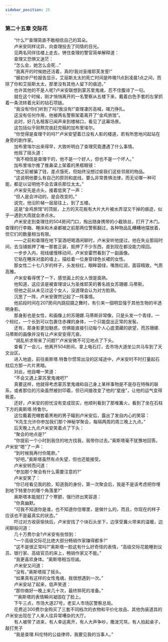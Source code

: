 ```yaml
---
sidebar_position: 25
---
```

### 第二十五章 交际花  


　　“什么?”查理简直不敢相信自己的耳朵。  
　　卢米安同样诧异，向查理投去了同情的目光。  
　　见两名同伴往楼上走去，铐住查理的警官简单解释道：  
　　查理又恐惧又迷茫：  
　　“怎么会，她怎么会死...”  
　　“我离开的时候她还活着，真的!我对圣维耶芙发誓!”  
　　“据初步尸检报告显示，艾丽斯太太的死亡时间是昨晚11点到凌晨1点之间，而除了你和艾丽斯太太，那里没有其他人留下的痕迹。”  
　　也许其他的不是人呢?卢米安联想到蒙苏里鬼魂，忍不住腹诽了一句。  
　　就在这个时候，刚才悄悄离开的一名警察从五楼下来，戴着白色手套的左掌抓着一条流转着光彩的钻石项链。  
　　“我没有!你们听到了吗?我没有!”查理凄厉高喊，竭力挣扎。  
　　这没有任何作用，他被两名警察架着离开了“金鸡旅馆”。  
　　此时，好几名租客已闻声来到楼梯口，看见了这幕场景。  
　　这包括似乎刚熬完夜赶完稿的加布里埃尔。  
　　“你觉得是查理干的吗?”卢米安望着已没有人影的楼道，若有所思地问起站在身旁的剧作家。  
　　加布里埃尔出来得早，大致听明白了查理究竟遭遇了什么事情。  
　　他摇了摇头道：  
　　“我不相信是查理干的，他不是一个好人，但也不是一个坏人。”  
　　加布里埃尔推了推鼻梁上架着的黑框眼镜：  
　　“他之前被骗了钱，差点饿死，但始终没想过偷我们这些邻居的物品。  
　　“这说明他要么有自己的原则和底线，要么非常畏惧法律，而无论哪一种可能，都足以证明他不会去谋杀那位太太。”  
　　卢米安先是点头，接着低笑了一声：  
　　“但人是会冲动的，是会改变的。”  
　　说完，他沿阶梯一层层往上，到了五楼。  
　　这是“金鸡旅馆”的顶层，上方的天花板有大片大片被水弄湿又干掉的痕迹，似乎一遇到大雨就会渗点水。  
　　卢米安走到查理住的504房间门口，掏出随身携带的小截铁丝，打开了木门。查理的行李箱、睡床和木桌都被之前那两位警察翻过，各种物品乱糟糟地摆放着，但它们的数量相当有限。  
　　——之前和查理在地下室酒吧喝酒闲聊时，卢米安听他提过，他在失业那段时间，去当铺抵押了唯一那套正装，抵押了不少东西，直到现在都没能力赎回。  
　　一步步入内，视线缓慢移动间，卢米安霍然看到了一副画像。  
　　它贴在睡床对面的墙上，描绘着一位身穿绿色长裙的女性。  
　　那女性二十七八岁的样子，头发棕红，眼眸碧绿，嘴唇红润，面容精致，气质高雅。  
　　卢米安看得愣了一下，感觉画上的女人很是面熟。  
　　他知道，这应该是被查理误认为圣维耶芙的著名妓女苏珊娜.马蒂斯。  
　　但他之前从未见过这个女人，没道理会认为对方脸熟。  
　　沉思了一阵，卢米安骤然记起了一阵事情。  
　　他前段时间在207房间内跳招摄之舞时，有引来一個明显强于其他生物的半透明身影。  
　　那身影也是女性，和画像上的苏珊娜.马蒂斯非常像，只是头发一个青绿，一个棕红，一个长到可以包裹住赤裸的身体，一个只能盘出正常的发髻。  
　　还有，那身影更加魅惑，仿佛能直接引动每个人心底潜藏的欲望，而苏珊娜.马蒂斯的画像并没有让卢米安变得亢奋。  
　　“胡乱祈求带来了问题?”卢米安微不可见地点了下头。  
　　查看了一会儿，他离开504房间，拿上电石灯，去市场大道坐公共马车到了天文台区。  
　　进入地底，前往奥斯塔.特鲁尔惯常出没的区域途中，卢米安时不时打量起石柱后方那一片片黑暗。  
　　对此，他自嘲一笑道：  
　　“不会又遇上蒙苏里鬼魂吧?”  
　　真要这样，他就得考虑蒙苏里鬼魂和自己身上某样事物是不是存在特殊的联系，或者那位的污染虽然被封印着，但已间接改变了他的“星座”，让他的运气变得极差。  
　　还好，卢米安的担忧没有变成现实，他顺利看到了那堆篝火，看到了坐在石柱下方的奥斯塔.特鲁尔。  
　　这位戴着兜帽套着黑袍的男子瞄到卢米安后，露出了发自内心的笑容：  
　　“K先生允许你参加我们那个神秘学聚会，每隔两周的周三晚上九点。”  
　　后天晚上九点卢米安笑着点了下头：  
　　“聚会的地点是?”  
　　“你提前一个小时到我住的地方找我，我带你过去。”奥斯塔毫不犹豫地回答。卢米安“嗯”了一声：  
　　“到时候我再付你尾款。”  
　　“好吧。”奥斯塔虽然有点失望，但也还能接受。  
　　卢米安转而问道：  
　　“参加那个聚会有什么需要注意的?”  
　　卢米安笑了：  
　　“你已经看见我的脸，知道我的身份，第一次聚会后，我是不是该考虑把你埋到地下特里尔的哪个角落里?”  
　　奥斯塔本能就打了个寒颤，强行挤出笑容道：  
　　“你真幽默。  
　　“可我不知道你是谁，也不知道你住哪里，是做什么的，而且，你现在的样子应该也不是最真实的状态。”  
　　吓过对方收获愉快后，卢米安找了个块石头坐下，边享受篝火带来的温暖，边闲聊般问道：  
　　几十万费尔金?卢米安有些惊到：  
　　“一个高级交际花比绝大部分畅销作家赚得都多?”  
　　“这不是很正常吗?”奥斯塔一脸这有什么好奇怪的表情，“高级交际花能睡到议员、银行家、高级官员的床上，畅销作家又不能。”  
　　“我更喜欢身体。“奥斯塔相当坦诚。  
　　卢米安又问道：  
　　“没有。”奥斯塔摇了摇头。  
　　“如果真有这样的女性鬼魂，我很想遇到一次。”  
　　卢米安站了起来，低声笑道：  
　　“那你做好一晚上来几十次，最终猝死的准备。”  
　　“”奥斯塔的表情瞬间凝固在了脸上。  
　　下午三点，市场大道27号，老实人市场区警察总局。  
　　花费近300费尔金购买了三套不同档次的衣物和平价化妆品、其他伪装道具的卢米安出现在了人来人往异常嘈杂的大厅。  
　　有人被带了进来，有人幸运离开，有人大声争吵，撒泼咒骂，有人拍起桌子，敲打凳子  
　　“我是查理.科伦特的公益律师，我要见我的当事人。”  
